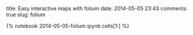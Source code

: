 title: Easy interactive maps with  folium
date:  2014-05-05 23:43
comments: true
slug: folium

{% notebook 2014-05-05-folium.ipynb cells[1:] %}

